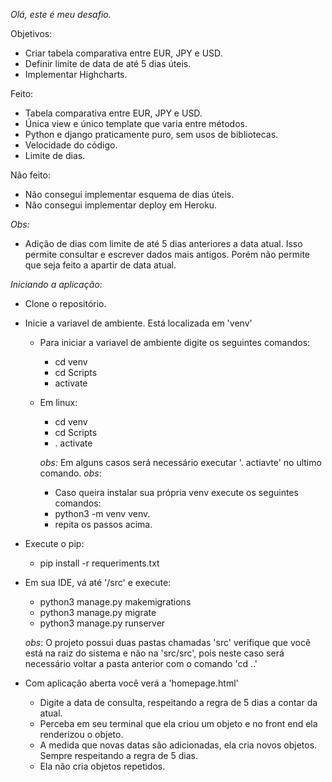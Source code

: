 *Olá, este é meu desafio.*

Objetivos:

* Criar tabela comparativa entre EUR, JPY e USD.
* Definir limite de data de até 5 dias úteis.
* Implementar Highcharts.

Feito:

* Tabela comparativa entre EUR, JPY e USD.
* Única view e único template que varia entre métodos. 
* Python e django praticamente puro, sem usos de bibliotecas.
* Velocidade do código.
* Limite de dias.

Não feito: 

* Não consegui implementar esquema de dias úteis.
* Não consegui implementar deploy em Heroku.

*Obs:*

* Adição de dias com limite de até 5 dias anteriores a data atual. Isso permite consultar e escrever dados mais antigos. Porém não permite que seja feito a apartir de data atual. 


*Iniciando a aplicação:*

* Clone o repositório.
* Inicie a variavel de ambiente. Está localizada em 'venv'
    * Para iniciar a variavel de ambiente digite os seguintes comandos: 
        * cd venv
        * cd Scripts
        * activate
    * Em linux:
        * cd venv
        * cd Scripts
        * . activate

        *obs:* Em alguns casos será necessário executar '. actiavte' no ultimo comando.
    *obs*: 
        * Caso queira instalar sua própria venv execute os seguintes comandos:
        * python3 -m venv venv.
        * repita os passos acima.

* Execute o pip:

    * pip install -r  requeriments.txt   

* Em sua IDE, vá até '/src' e execute:

    * python3 manage.py makemigrations
    * python3 manage.py migrate
    * python3 manage.py runserver

    *obs*: O projeto possui duas pastas chamadas 'src' verifique que você está na raiz do sistema e não na 'src/src', pois neste caso será necessário voltar a pasta anterior com o comando 'cd ..'    

* Com aplicação aberta você verá a 'homepage.html'

   * Digite  a data de consulta, respeitando a regra de 5 dias a contar da atual.
   * Perceba em seu terminal que ela criou um objeto e no front end ela renderizou o objeto.
   * A medida que novas datas são adicionadas, ela cria novos objetos. Sempre respeitando a regra de 5 dias.
   * Ela não cria objetos repetidos.
